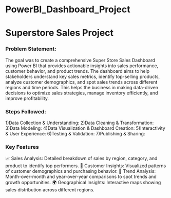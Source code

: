 # PowerBI_Dashboard_Project
# Superstore Sales Project
### Problem Statement:
The goal was to create a comprehensive Super Store Sales Dashboard using Power BI that provides actionable insights into sales performance, customer behavior, and product trends. The dashboard aims to help stakeholders understand key sales metrics, identify top-selling products, analyze customer demographics, and spot sales trends across different regions and time periods. This helps the business in making data-driven decisions to optimize sales strategies, manage inventory efficiently, and improve profitability.

### Steps Followed:
1)Data Collection & Understanding:
2)Data Cleaning & Transformation:
3)Data Modeling:
4)Data Visualization & Dashboard Creation:
5)Interactivity & User Experience:
6)Testing & Validation:
7)Publishing & Sharing:

### Key Features
📈 Sales Analysis: Detailed breakdown of sales by region, category, and product to identify top performers.
🛒 Customer Insights: Visualized patterns of customer demographics and purchasing behavior.
🔄 Trend Analysis: Month-over-month and year-over-year comparisons to spot trends and growth opportunities.
🌍 Geographical Insights: Interactive maps showing sales distribution across different regions.
